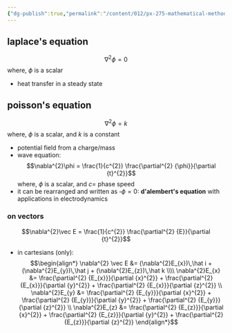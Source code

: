```yaml
---
{"dg-publish":true,"permalink":"/content/012/px-275-mathematical-methods/c-vector-calculus/px-275-c2b-examples-of-using-the-laplacian/","noteIcon":"1","created":"2024-11-25T10:50:32.000+00:00","updated":"2024-11-26T10:05:28.872+00:00"}
---
```


## laplace's equation
$$\nabla^{2}\phi =0$$
where, $\phi$ is a scalar
- heat transfer in a steady state
## poisson's equation
$$\nabla^{2}\phi = k$$
where, $\phi$ is a scalar, and $k$ is a constant
- potential field from a charge/mass
- wave equation: 
$$\nabla^{2}\phi = \frac{1}{c^{2}} \frac{\partial^{2} {\phi}}{\partial {t}^{2}}$$
	where, $\phi$ is a scalar, and $c=$ phase speed
- it can be rearranged and written as $\square \phi =0:$ **d'alembert's equation** with applications in electrodynamics
### on vectors
$$\nabla^{2}\vec E = \frac{1}{c^{2}} \frac{\partial^{2} {E}}{\partial {t}^{2}}$$
- in cartesians (only): 
$$\begin{align*}
	\nabla^{2} \vec E &= (\nabla^{2}E_{x})\,\hat i + (\nabla^{2}E_{y})\,\hat j + (\nabla^{2}E_{z})\,\hat k \\\\
	\nabla^{2}E_{x} &= \frac{\partial^{2} {E_{x}}}{\partial {x}^{2}} + \frac{\partial^{2} {E_{x}}}{\partial {y}^{2}} + \frac{\partial^{2} {E_{x}}}{\partial {z}^{2}} \\
	\nabla^{2}E_{y} &= \frac{\partial^{2} {E_{y}}}{\partial {x}^{2}} + \frac{\partial^{2} {E_{y}}}{\partial {y}^{2}} + \frac{\partial^{2} {E_{y}}}{\partial {z}^{2}} \\
	\nabla^{2}E_{z} &= \frac{\partial^{2} {E_{z}}}{\partial {x}^{2}} + \frac{\partial^{2} {E_{z}}}{\partial {y}^{2}} + \frac{\partial^{2} {E_{z}}}{\partial {z}^{2}}
\end{align*}$$
